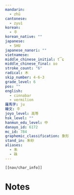 ```yaml
---
mandarin:
  - zhū
cantonese:
  - zyu1
korean:
  - 주
korean_native: ""
japanese:
  - SHU
japanese_nanori: ""
vietnamese:
middle_chinese_initial: t͡ɕ
middle_chinese_final: ɨo
stroke_count: "6"
radical: 木
skip_number: 4-6-3
grade_level: 6
pos: ""
english:
  - cinnabar
  - vermilion
羅馬字: ju
韓文: 주
joyo_level: 高等
hsk_level: ""
hanmun_edu_level: 中
danayo_id: 6172
mc_id: 784
graphemic_classification: 象形
stand_in: 朱砂
aliases:
  - 朱
  - 硃
---
```

```meta-bind-embed
[[nav/char_info]]
```

# Notes

